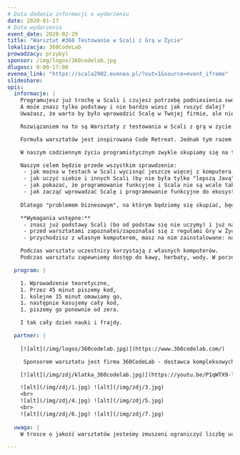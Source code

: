 ```yaml
---
# Data dodania informacji o wydarzeniu
date: 2020-01-17
# Data wydarzenia
event_date: 2020-02-29
title: "Warsztat #360 Testowanie w Scali z Grą w Życie"
lokalizacja: 360CodeLab
prowadzacy: przybyl
sponsor: /img/logos/360codelab.jpg
dlugosc: 9:00-17:00
evenea_link: "https://scala2902.evenea.pl/?out=1&source=event_iframe"
slideshare:
opis:
  informacje: |
    Programujesz już trochę w Scali i czujesz potrzebę podniesienia swoich umiejętności?
    A może znasz tylko podstawy i nie bardzo wiesz jak ruszyć dalej?
    Uważasz, że warto by było wprowadzić Scalę w Twojej firmie, ale nie wiesz jak zacząć?

    Rozwiązaniem na to są Warsztaty z testowania w Scali z grą w życie. 

    Formuła warsztatów jest inspirowana Code Retreat. Jednak tym razem nie będziemy pisać testów w każdym języku, skupimy się tylko na testach pisanych w Scali, w dwóch głównych bibliotekach - Scala Test (http://www.scalatest.org/) oraz specs2 (http://etorreborre.github.io/specs2/).

    W naszym codziennym życiu programistycznym zwykle skupiamy się na tzw. rozwiązywaniu problemów biznesowych. Dlatego na badanie możliwości technicznych, podnoszenie limitów, zwiększanie własnej produktywności czy rozpoznawanie nowych bibliotek często nie zostaje wiele czasu. Tym razem będzie inaczej. 

    Naszym celem będzie przede wszystkim sprawdzenie:
     - jak można w testach w Scali wycisnąć jeszcze więcej z komputera,
     - jak uczyć siebie i innych Scali (by nie była tylko "lepszą Javą"),
     - jak pokazać, że programowanie funkcyjne i Scala nie są wcale takie straszne,
     - jak zacząć wprowadzać Scalę i programowanie funkcyjne do ekosystemu zespołu/firmy w sposób ewolucyjny, poprzez testy, a nie rewolucję w kodzie produkcyjnym.
    
    Dlatego "problemem biznesowym", na którym będziemy się skupiać, będzie "Gra w Życie" (Game of Life, https://en.wikipedia.org/wiki/Conway%27s_Game_of_Life). Chodzi o to, żeby nie skupiać się na rozwiązaniu "problemu biznesowego", tylko na jego testowaniu w sposób możliwie najlepszy. Tylko co to znaczy "najlepszy"? Co lepsze, Scala Test czy specs2? BDD, TDD, jakieś wariacje? Który styl pisania testów jest najlepszy? Lepiej w IntelliJ IDEI, w Eclipsie czy może w Vimie? Lepiej pisać samemu, w parach czy w większych grupach? Czy tzw. "biznes" będzie mógł korzystać z naszych testów? Czy Scala daje więcej możliwości niż inne języki?

    **Wymagania wstępne:**
     - znasz już podstawy Scali (bo od podstaw się nie uczymy) i już napisałeś/napisałaś w życiu jakieś testy jednostkowe,
     - przed warsztatami zapoznałeś/zapoznałaś się z regułami Gry w Życie (dla oszczędności czasu),
     - przychodzisz z własnym komputerem, masz na nim zainstalowane: najnowszą Scalę 2.13.x, najnowsze SBT, Javę 11+, wybrane IDE/edytor (sprawdź https://sdkman.io/).

    Podczas warsztatu uczestnicy korzystają z własnych komputerów.
    Podczas warsztatu zapewniemy dostęp do kawy, herbaty, wody. W porze obiadowej zapewniamy pizzę w wersji mięsnej lub wegatariańskiej.

  program: |

    1. Wprowadzenie teoretyczne,
    1. Przez 45 minut piszemy kod,
    1. kolejne 15 minut omawiamy go,
    1. następnie kasujemy cały kod,
    1. piszemy go ponownie od zera.

    I tak cały dzień nauki i frajdy.

  partner: |
  
    [![alt](/img/logos/360codelab.jpg)](https://www.360codelab.com/)

     Sponsorem warsztatu jest firma 360CodeLab - dostawca kompleksowych usług dla firm w zakresie rozwoju IT. Oferuje dopasowane rozwiązania, od oceny projektu, przez wyszukiwanie talentów, do rozwoju platformy i stałego wsparcia frontendowego. Skupia się na przełamywaniu konwencjonalnych wzorców myślenia, opracowywaniu przełomowych pomysłów, znajdowaniu kreatywnych rozwiązań i dynamicznym wdrażaniu projektów.

    [![alt](/img/zdj/klatka_360codelab.jpg)](https://youtu.be/P1qWTX9-l_w)

    ![alt](/img/zdj/1.jpg) ![alt](/img/zdj/3.jpg)
    <br>
    ![alt](/img/zdj/4.jpg) ![alt](/img/zdj/5.jpg) 
    <br>
    ![alt](/img/zdj/6.jpg) ![alt](/img/zdj/7.jpg)
  
  uwaga: |
    W trosce o jakość warsztatów jesteśmy zmuszeni ograniczyć liczbę uczestników. **Kwalifikacja odbywa się na podstawie odpowiedzi udzielonych w formularzu zgłoszeniowym oraz - w dalszym kroku - kolejności zgłoszeń.** Potwierdzenie udziału w warsztatach otrzymasz najpóźniej na 5 dni przed planowaną datą wydarzenia.

---
```

